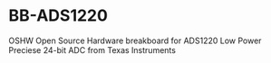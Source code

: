 # BB-ADS1220
OSHW Open Source Hardware breakboard for ADS1220 Low Power Preciese 24-bit ADC from Texas Instruments
